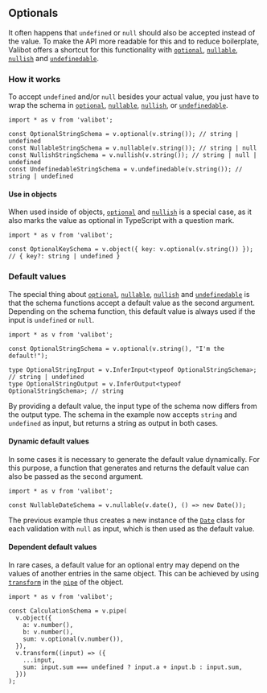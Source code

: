 Optionals
---------

It often happens that `undefined` or `null` should also be accepted instead of the value. To make the API more readable for this and to reduce boilerplate, Valibot offers a shortcut for this functionality with [`optional`](../api/optional.md), [`nullable`](../api/nullable.md), [`nullish`](../api/nullish.md) and [`undefinedable`](../api/undefinedable.md).

### How it works

To accept `undefined` and/or `null` besides your actual value, you just have to wrap the schema in [`optional`](../api/optional.md), [`nullable`](../api/nullable.md), [`nullish`](../api/nullish.md), or [`undefinedable`](../api/undefinedable.md).

    import * as v from 'valibot';
    
    const OptionalStringSchema = v.optional(v.string()); // string | undefined
    const NullableStringSchema = v.nullable(v.string()); // string | null
    const NullishStringSchema = v.nullish(v.string()); // string | null | undefined
    const UndefinedableStringSchema = v.undefinedable(v.string()); // string | undefined
    

#### Use in objects

When used inside of objects, [`optional`](../api/optional.md) and [`nullish`](../api/nullish.md) is a special case, as it also marks the value as optional in TypeScript with a question mark.

    import * as v from 'valibot';
    
    const OptionalKeySchema = v.object({ key: v.optional(v.string()) }); // { key?: string | undefined }
    

### Default values

The special thing about [`optional`](../api/optional.md), [`nullable`](../api/nullable.md), [`nullish`](../api/nullish.md) and [`undefinedable`](../api/undefinedable.md) is that the schema functions accept a default value as the second argument. Depending on the schema function, this default value is always used if the input is `undefined` or `null`.

    import * as v from 'valibot';
    
    const OptionalStringSchema = v.optional(v.string(), "I'm the default!");
    
    type OptionalStringInput = v.InferInput<typeof OptionalStringSchema>; // string | undefined
    type OptionalStringOutput = v.InferOutput<typeof OptionalStringSchema>; // string
    

By providing a default value, the input type of the schema now differs from the output type. The schema in the example now accepts `string` and `undefined` as input, but returns a string as output in both cases.

#### Dynamic default values

In some cases it is necessary to generate the default value dynamically. For this purpose, a function that generates and returns the default value can also be passed as the second argument.

    import * as v from 'valibot';
    
    const NullableDateSchema = v.nullable(v.date(), () => new Date());
    

The previous example thus creates a new instance of the [`Date`](https://developer.mozilla.org/en-US/docs/Web/JavaScript/Reference/Global_Objects/Date) class for each validation with `null` as input, which is then used as the default value.

#### Dependent default values

In rare cases, a default value for an optional entry may depend on the values of another entries in the same object. This can be achieved by using [`transform`](../api/transform.md) in the [`pipe`](../api/pipe.md) of the object.

    import * as v from 'valibot';
    
    const CalculationSchema = v.pipe(
      v.object({
        a: v.number(),
        b: v.number(),
        sum: v.optional(v.number()),
      }),
      v.transform((input) => ({
        ...input,
        sum: input.sum === undefined ? input.a + input.b : input.sum,
      }))
    );